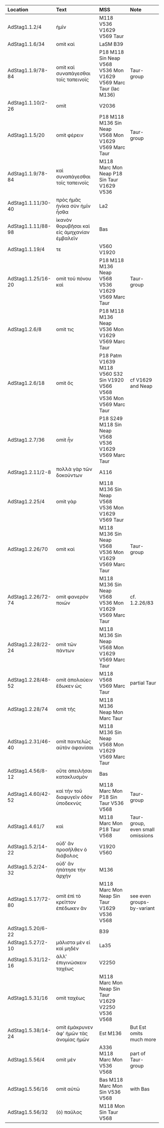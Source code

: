 |Location|Text|MSS|Note|
|:-------|:---|:---|:---|
|AdStag1.1.2/4|ἡμῖν|M118 V536 V1629 V569 Taur||
|AdStag1.1.6/34|omit καὶ|LaSM B39||
|AdStag1.1.9/78-84|omit καὶ συναπάγεσθαι τοῖς ταπεινοῖς|P18 M118 Sin Neap V568 V536 Mon V1629 V569 Marc Taur (lac M136)|Taur-group|
|AdStag1.1.10/2-26|omit|V2036||
|AdStag1.1.5/20|omit φέρειν|P18 M118 M136 Sin Neap V568 Mon V1629 V569 Marc Taur|Taur-group|
|AdStag1.1.9/78-84|καὶ συναπάγεσθαι τοῖς ταπεινοῖς|M118 Marc Mon Neap P18 Sin Taur V1629 V536||
|AdStag1.1.11/30-40|πρὸς ἡμᾶς ἡνίκα σὺν ἡμῖν ἦσθα|La2||
|AdStag1.1.11/88-98|ἱκανὸν θορυβῆσαι καὶ εἰς ἀμηχανίαν ἐμβαλεῖν|Bas||
|AdStag1.1.19/4|τε|V560 V1920||
|AdStag1.1.25/16-20|omit τοῦ πόνου καὶ|P18 M118 M136 Neap V568 V536 V1629 V569 Marc Taur|Taur-group|
|AdStag1.2.6/8|omit τις|P18 M118 M136 Neap V536 Mon V1629 V569 Marc Taur||
|AdStag1.2.6/18|omit ὅς|P18 Patm V1639 M118 V560 S32 Sin V1920 V566 V568 V536 Mon V569 Marc Taur|cf V1629 and Neap|
|AdStag1.2.7/36|omit ἦν|P18 S249 M118 Sin Neap V568 V536 V1629 V569 Marc Taur||
|AdStag1.2.11/2-8|πολλὰ γὰρ τῶν δοκούντων|A116||
|AdStag1.2.25/4|omit γὰρ|M118 M136 Sin Neap V568 V536 Mon V1629 V569 Taur||
|AdStag1.2.26/70|omit καὶ|M118 M136 Sin Neap V568 V536 Mon V1629 V569 Marc Taur|Taur-group|
|AdStag1.2.26/72-74|omit φανερὸν ποιῶν|M118 M136 Sin Neap V568 V536 Mon V1629 V569 Marc Taur|cf. 1.2.26/83|
|AdStag1.2.28/22-24|omit τῶν πάντων|M118 M136 Sin Neap V568 Mon V1629 V569 Marc Taur||
|AdStag1.2.28/48-52|omit ἀπολαύειν ἔδωκεν ὡς|M118 V568 V569 Marc Taur|partial Taur|
|AdStag1.2.28/74|omit τῆς|M118 M136 Neap Mon Marc Taur||
|AdStag1.2.31/46-40|omit παντελῶς αὐτὸν ἀφανίσαι|M118 M136 Sin Neap V568 Mon V1629 V569 Marc Taur||
|AdStag1.4.56/8-12|οὔτε ἀπειλῆσαι κατακλυσμὸν|Bas||
|AdStag1.4.60/42-52|καὶ τὴν τοῦ διαφυγεῖν ὁδὸν ὑποδεκνύς|M118 Marc Mon P18 Sin Taur V536 V568|Taur-group|
|AdStag1.4.61/7|καὶ|M118 Marc Mon P18 Taur V568|Taur-group, even small omissions|
|AdStag1.5.2/14-22|οὐδ' ἂν προσῆλθεν ὁ διάβολος|V1920 V560 ||
|AdStag1.5.2/24-32|οὐδ' ἂν ἠπάτησε τὴν ἀρχήν|M136||
|AdStag1.5.17/72-80|omit ἐπὶ τὸ κρεῖττον ἐπέδωκεν ἄν|M118 Marc Mon Neap Sin Taur V1629 V536 V568| see even groups-by-variant|
|AdStag1.5.20/6-22||B39||
|AdStag1.5.27/2-10|μάλιστα μὲν εἰ καὶ μηδὲν|La35||
|AdStag1.5.31/12-16|ἀλλ' ἐπιγινώσκειν ταχέως|V2250||
|AdStag1.5.31/16|omit ταχέως|M118 Marc Mon Neap Sin Taur V1629 V2250 V536 V568||
|AdStag1.5.38/14-24|omit ἐμάκρυνεν ἀφ' ἡμῶν τὰς ἀνομίας ἡμῶν|Est M136|But Est omits much more|
|AdStag1.5.56/4|omit μὲν|A336 M118 Marc Mon V536 V568|part of Taur-group|
|AdStag1.5.56/16|omit αὐτῶ|Bas M118 Marc Mon Sin V536 V568|with Bas|
|AdStag1.5.56/32|(ὁ) παῦλος|M118 Mon Sin Taur V568||



